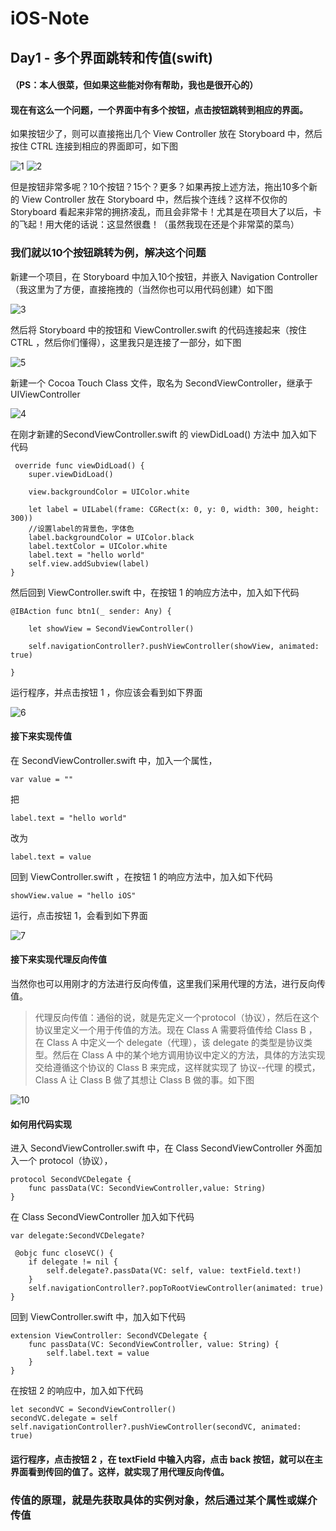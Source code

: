 # iOS-Note



## Day1 - 多个界面跳转和传值(swift)
#### （PS：本人很菜，但如果这些能对你有帮助，我也是很开心的）
#### 现在有这么一个问题，一个界面中有多个按钮，点击按钮跳转到相应的界面。

如果按钮少了，则可以直接拖出几个 View Controller 放在 Storyboard 中，然后按住 CTRL 连接到相应的界面即可，如下图

![1](https://github.com/MineJay/iOS-Note/blob/master/image/1.png)
![2](https://github.com/MineJay/iOS-Note/blob/master/image/2.png)

但是按钮非常多呢？10个按钮？15个？更多？如果再按上述方法，拖出10多个新的 View Controller 放在 Storyboard 中，然后挨个连线？这样不仅你的 Storyboard 看起来非常的拥挤凌乱，而且会非常卡！尤其是在项目大了以后，卡的飞起！用大佬的话说：这显然很蠢！（虽然我现在还是个非常菜的菜鸟）

### 我们就以10个按钮跳转为例，解决这个问题


新建一个项目，在 Storyboard 中加入10个按钮，并嵌入 Navigation Controller（我这里为了方便，直接拖拽的（当然你也可以用代码创建）如下图 

![3](https://github.com/MineJay/iOS-Note/blob/master/image/3.png)

然后将 Storyboard 中的按钮和 ViewController.swift 的代码连接起来（按住 CTRL ，然后你们懂得），这里我只是连接了一部分，如下图

![5](https://github.com/MineJay/iOS-Note/blob/master/image/5.png)

新建一个 Cocoa Touch Class 文件，取名为 SecondViewController，继承于 UIViewController

![4](https://github.com/MineJay/iOS-Note/blob/master/image/4.png)

在刚才新建的SecondViewController.swift 的 viewDidLoad() 方法中 加入如下代码

	 override func viewDidLoad() {
        super.viewDidLoad()
        
        view.backgroundColor = UIColor.white
        
        let label = UILabel(frame: CGRect(x: 0, y: 0, width: 300, height: 300))
        //设置label的背景色，字体色
        label.backgroundColor = UIColor.black
        label.textColor = UIColor.white
        label.text = "hello world"
        self.view.addSubview(label)    
    }


然后回到 ViewController.swift 中，在按钮 1 的响应方法中，加入如下代码

	@IBAction func btn1(_ sender: Any) {
        
        let showView = SecondViewController()
        
        self.navigationController?.pushViewController(showView, animated: true)
        
    }


运行程序，并点击按钮 1 ，你应该会看到如下界面

![6](https://github.com/MineJay/iOS-Note/blob/master/image/6.png)



#### 接下来实现传值


在 SecondViewController.swift 中，加入一个属性，

	var value = ""
	
把 

	label.text = "hello world"
改为

	label.text = value

回到 ViewController.swift ，在按钮 1 的响应方法中，加入如下代码

	showView.value = "hello iOS"
	
运行，点击按钮 1，会看到如下界面

![7](https://github.com/MineJay/iOS-Note/blob/master/image/7.png)


#### 接下来实现代理反向传值

当然你也可以用刚才的方法进行反向传值，这里我们采用代理的方法，进行反向传值。

> 代理反向传值：通俗的说，就是先定义一个protocol（协议），然后在这个协议里定义一个用于传值的方法。现在 Class A 需要将值传给 Class B ，在 Class A 中定义一个 delegate（代理），该 delegate 的类型是协议类型。然后在 Class A 中的某个地方调用协议中定义的方法，具体的方法实现交给遵循这个协议的 Class B 来完成，这样就实现了 协议--代理 的模式，Class A 让 Class B 做了其想让 Class B 做的事。如下图

![10](https://upload-images.jianshu.io/upload_images/1199539-8842e8d62162f7e6.png?imageMogr2/auto-orient/strip%7CimageView2/2/w/700)

#### 如何用代码实现
进入 SecondViewController.swift 中，在 Class SecondViewController 外面加入一个 protocol（协议），

	protocol SecondVCDelegate {
    	func passData(VC: SecondViewController,value: String)
	}

在 Class SecondViewController 加入如下代码

	var delegate:SecondVCDelegate?

> 

	 @objc func closeVC() {
        if delegate != nil {
            self.delegate?.passData(VC: self, value: textField.text!)
        }
        self.navigationController?.popToRootViewController(animated: true)
    }


回到 ViewController.swift 中，加入如下代码

	extension ViewController: SecondVCDelegate {
	    func passData(VC: SecondViewController, value: String) {
	        self.label.text = value
	    }
	}

在按钮 2 的响应中，加入如下代码

	let secondVC = SecondViewController()
    secondVC.delegate = self
    self.navigationController?.pushViewController(secondVC, animated: true)


#### 运行程序，点击按钮 2 ，在 textField 中输入内容，点击 back 按钮，就可以在主界面看到传回的值了。这样，就实现了用代理反向传值。

### 传值的原理，就是先获取具体的实例对象，然后通过某个属性或媒介传值










